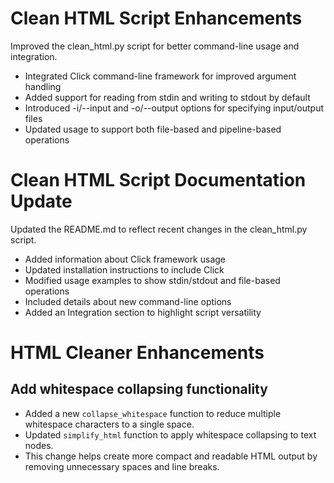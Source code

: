 # Clean HTML Script Enhancements

Improved the clean_html.py script for better command-line usage and integration.

- Integrated Click command-line framework for improved argument handling
- Added support for reading from stdin and writing to stdout by default
- Introduced -i/--input and -o/--output options for specifying input/output files
- Updated usage to support both file-based and pipeline-based operations


# Clean HTML Script Documentation Update

Updated the README.md to reflect recent changes in the clean_html.py script.

- Added information about Click framework usage
- Updated installation instructions to include Click
- Modified usage examples to show stdin/stdout and file-based operations
- Included details about new command-line options
- Added an Integration section to highlight script versatility

# HTML Cleaner Enhancements

## Add whitespace collapsing functionality

- Added a new `collapse_whitespace` function to reduce multiple whitespace characters to a single space.
- Updated `simplify_html` function to apply whitespace collapsing to text nodes.
- This change helps create more compact and readable HTML output by removing unnecessary spaces and line breaks.